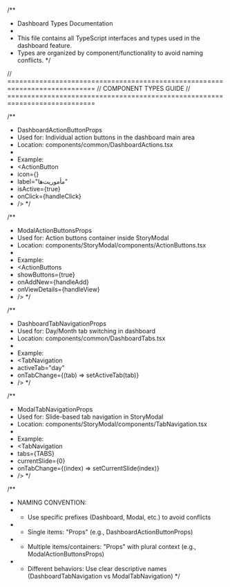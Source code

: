 /**
 * Dashboard Types Documentation
 * 
 * This file contains all TypeScript interfaces and types used in the dashboard feature.
 * Types are organized by component/functionality to avoid naming conflicts.
 */

// ============================================================================
// COMPONENT TYPES GUIDE
// ============================================================================

/**
 * DashboardActionButtonProps
 * Used for: Individual action buttons in the dashboard main area
 * Location: components/common/DashboardActions.tsx
 * 
 * Example:
 * <ActionButton 
 *   icon={<SomeIcon />} 
 *   label="مأموریت‌ها" 
 *   isActive={true}
 *   onClick={handleClick}
 * />
 */

/**
 * ModalActionButtonsProps
 * Used for: Action buttons container inside StoryModal
 * Location: components/StoryModal/components/ActionButtons.tsx
 * 
 * Example:
 * <ActionButtons 
 *   showButtons={true}
 *   onAddNew={handleAdd}
 *   onViewDetails={handleView}
 * />
 */

/**
 * DashboardTabNavigationProps
 * Used for: Day/Month tab switching in dashboard
 * Location: components/common/DashboardTabs.tsx
 * 
 * Example:
 * <TabNavigation 
 *   activeTab="day"
 *   onTabChange={(tab) => setActiveTab(tab)}
 * />
 */

/**
 * ModalTabNavigationProps
 * Used for: Slide-based tab navigation in StoryModal
 * Location: components/StoryModal/components/TabNavigation.tsx
 * 
 * Example:
 * <TabNavigation 
 *   tabs={TABS}
 *   currentSlide={0}
 *   onTabChange={(index) => setCurrentSlide(index)}
 * />
 */

/**
 * NAMING CONVENTION:
 * - Use specific prefixes (Dashboard, Modal, etc.) to avoid conflicts
 * - Single items: "Props" (e.g., DashboardActionButtonProps)
 * - Multiple items/containers: "Props" with plural context (e.g., ModalActionButtonsProps)
 * - Different behaviors: Use clear descriptive names (DashboardTabNavigation vs ModalTabNavigation)
 */
